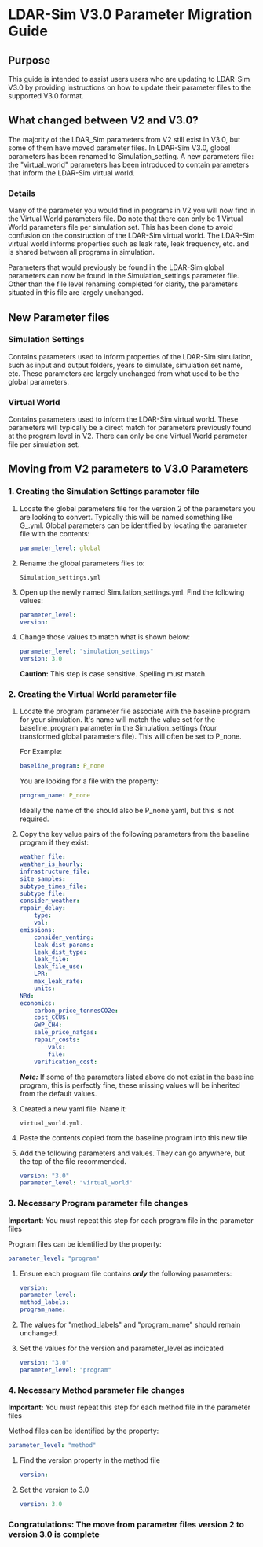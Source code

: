 # LDAR-Sim V3.0 Parameter Migration Guide

## Purpose

This guide is intended to assist users users who are updating to LDAR-Sim V3.0 by providing instructions on how to update their parameter files to the supported V3.0 format.

## What changed between V2 and V3.0?

The majority of the LDAR_Sim parameters from V2 still exist in V3.0, but some of them have moved parameter files. In LDAR-Sim V3.0, global parameters has been renamed to Simulation_setting. A new parameters file: the "virtual_world" parameters has been introduced to contain parameters that inform the LDAR-Sim virtual world.

### Details

Many of the parameter you would find in programs in V2 you will now find in the Virtual World parameters file. Do note that there can only be 1 Virtual World parameters file per simulation set. This has been done to avoid confusion on the construction of the LDAR-Sim virtual world. The LDAR-Sim virtual world informs properties such as leak rate, leak frequency, etc. and is shared between all programs in simulation.

Parameters that would previously be found in the LDAR-Sim global parameters can now be found in the Simulation_settings parameter file. Other than the file level renaming completed for clarity, the parameters situated in this file are largely unchanged.

## New Parameter files

### Simulation Settings

Contains parameters used to inform properties of the LDAR-Sim simulation, such as input and output folders, years to simulate, simulation set name, etc. These parameters are largely unchanged from what used to be the global parameters.

### Virtual World

Contains parameters used to inform the LDAR-Sim virtual world. These parameters will typically be a direct match for parameters previously found at the program level in V2. There can only be one Virtual World parameter file per simulation set.

## Moving from V2 parameters to V3.0 Parameters

### 1. Creating the Simulation Settings parameter file

1. Locate the global parameters file for the version 2 of the parameters you are looking to convert. Typically this will be named something like G_.yml. Global parameters can be identified by locating the parameter file with the contents:

    ```yaml
    parameter_level: global
    ```

2. Rename the global parameters files to:

    ```shell
    Simulation_settings.yml
    ```

3. Open up the newly named Simulation_settings.yml. Find the following values:

    ```yaml
    parameter_level:
    version:
    ```

4. Change those values to match what is shown below:

     ```yaml
    parameter_level: "simulation_settings"
    version: 3.0
    ```

    **Caution:** This step is case sensitive. Spelling must match.

### 2. Creating the Virtual World parameter file

1. Locate the program parameter file associate with the baseline program for your simulation. It's name will match the value set for the baseline_program parameter in the Simulation_settings (Your transformed global parameters file). This will often be set to P_none.

    For Example:

    ```yaml
    baseline_program: P_none
    ```

    You are looking for a file with the property:

    ```yaml
    program_name: P_none
    ```

    Ideally the name of the should also be P_none.yaml, but this is not required.

2. Copy the key value pairs of the following parameters from the baseline program if they exist:

    ```yaml
    weather_file:
    weather_is_hourly:
    infrastructure_file:
    site_samples:
    subtype_times_file:
    subtype_file:
    consider_weather:
    repair_delay:
        type:
        val:
    emissions:
        consider_venting:
        leak_dist_params:
        leak_dist_type:
        leak_file:
        leak_file_use:
        LPR:
        max_leak_rate:
        units:
    NRd:
    economics:
        carbon_price_tonnesCO2e:
        cost_CCUS:
        GWP_CH4:
        sale_price_natgas:
        repair_costs:
            vals:
            file:
        verification_cost:
    ```

    ***Note:*** If some of the parameters listed above do not exist in the baseline program, this is perfectly fine, these missing values will be inherited from the default values.

3. Created a new yaml file. Name it:

    ```shell
    virtual_world.yml.
    ``````

4. Paste the contents copied from the baseline program into this new file

5. Add the following parameters and values. They can go anywhere, but the top of the file recommended.

    ```yaml
    version: "3.0"
    parameter_level: "virtual_world"
    ```

### 3. Necessary Program parameter file changes

**Important:** You must repeat this step for each program file in the parameter files

Program files can be identified by the property:

```yaml
parameter_level: "program"
```

1. Ensure each program file contains ***only*** the following parameters:

    ```yaml
    version:
    parameter_level:
    method_labels:
    program_name:
    ```

2. The values for "method_labels" and "program_name" should remain unchanged.

3. Set the values for the version and parameter_level as indicated

    ```yaml
    version: "3.0"
    parameter_level: "program"
    ```

### 4. Necessary Method parameter file changes

**Important:** You must repeat this step for each method file in the parameter files

Method files can be identified by the property:

```yaml
parameter_level: "method"
```

1. Find the version property in the method file

    ```yaml
    version:
    ```

2. Set the version to 3.0

    ```yaml
    version: 3.0
    ```

### Congratulations: The move from parameter files version 2 to version 3.0 is complete

